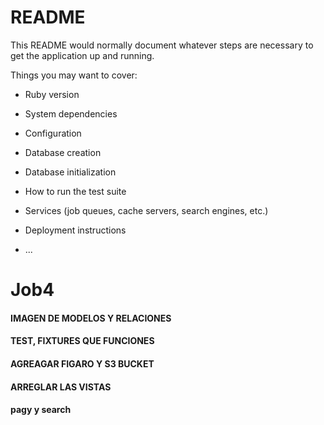 # README

This README would normally document whatever steps are necessary to get the
application up and running.

Things you may want to cover:

* Ruby version

* System dependencies

* Configuration

* Database creation

* Database initialization

* How to run the test suite

* Services (job queues, cache servers, search engines, etc.)

* Deployment instructions

* ...
# Job4

  
  #### IMAGEN DE MODELOS Y RELACIONES
  #### TEST, FIXTURES QUE FUNCIONES
  #### AGREAGAR FIGARO Y S3 BUCKET
  #### ARREGLAR LAS VISTAS
  #### pagy y search
 